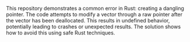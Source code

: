 This repository demonstrates a common error in Rust: creating a dangling pointer.  The code attempts to modify a vector through a raw pointer after the vector has been deallocated. This results in undefined behavior, potentially leading to crashes or unexpected results. The solution shows how to avoid this using safe Rust techniques.